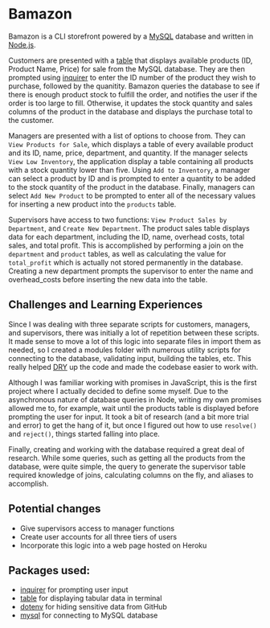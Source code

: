 # Bamazon

Bamazon is a CLI storefront powered by a [MySQL](https://www.npmjs.com/package/mysql) database and written in [Node.js](https://nodejs.org/en/). 

Customers are presented with a [table](https://www.npmjs.com/package/table) that displays available products (ID, Product Name, Price) for sale from the MySQL database. They are then prompted using [inquirer](https://www.npmjs.com/package/inquirer) to enter the ID number of the product they wish to purchase, followed by the quanitity. Bamazon queries the database to see if there is enough product stock to fulfill the order, and notifies the user if the order is too large to fill. Otherwise, it updates the stock quantity and sales columns of the product in the database and displays the purchase total to the customer.

Managers are presented with a list of options to choose from. They can `View Products for Sale`, which displays a table of every available product and its ID, name, price, department, and quantity. If the manager selects `View Low Inventory`, the application display a table containing all products with a stock quantity lower than five. Using `Add to Inventory`, a manager can select a product by ID and is prompted to enter a quantity to be added to the stock quantity of the product in the database. Finally, managers can select `Add New Product` to be prompted to enter all of the necessary values for inserting a new product into the `products` table. 

Supervisors have access to two functions: `View Product Sales by Department`, and `Create New Department`. The product sales table displays data for each department, including the ID, name, overhead costs, total sales, and total profit. This is accomplished by performing a join on the `department` and `product` tables, as well as calculating the value for `total_profit` which is actually not stored permanently in the database. Creating a new department prompts the supervisor to enter the name and overhead_costs before inserting the new data into the table.

## Challenges and Learning Experiences

Since I was dealing with three separate scripts for customers, managers, and supervisors, there was initially a lot of repetition between these scripts. It made sense to move a lot of this logic into separate files in import them as needed, so I created a modules folder with numerous utility scripts for connecting to the database, validating input, building the tables, etc. This really helped [DRY](https://en.wikipedia.org/wiki/Don%27t_repeat_yourself) up the code and made the codebase easier to work with.

Although I was familiar working with promises in JavaScript, this is the first project where I actually decided to define some myself. Due to the asynchronous nature of database queries in Node, writing my own promises allowed me to, for example, wait until the products table is displayed before prompting the user for input. It took a bit of research (and a bit more trial and error) to get the hang of it, but once I figured out how to use `resolve()` and `reject()`, things started falling into place.

Finally, creating and working with the database required a great deal of research. While some queries, such as getting all the products from the database, were quite simple, the query to generate the supervisor table required knowledge of joins, calculating columns on the fly, and aliases to accomplish.

## Potential changes
* Give supervisors access to manager functions
* Create user accounts for all three tiers of users
* Incorporate this logic into a web page hosted on Heroku

## Packages used: 
* [inquirer](https://www.npmjs.com/package/inquirer) for prompting user input
* [table](https://www.npmjs.com/package/table) for displaying tabular data in terminal
* [dotenv](https://www.npmjs.com/package/dotenv) for hiding sensitive data from GitHub
* [mysql](https://www.npmjs.com/package/mysql) for connecting to MySQL database
